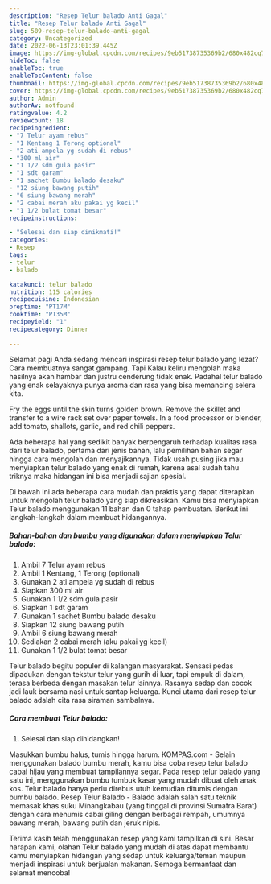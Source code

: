 ```yaml
---
description: "Resep Telur balado Anti Gagal"
title: "Resep Telur balado Anti Gagal"
slug: 509-resep-telur-balado-anti-gagal
category: Uncategorized
date: 2022-06-13T23:01:39.445Z
image: https://img-global.cpcdn.com/recipes/9eb51738735369b2/680x482cq70/telur-balado-foto-resep-utama.jpg
hideToc: false
enableToc: true
enableTocContent: false
thumbnail: https://img-global.cpcdn.com/recipes/9eb51738735369b2/680x482cq70/telur-balado-foto-resep-utama.jpg
cover: https://img-global.cpcdn.com/recipes/9eb51738735369b2/680x482cq70/telur-balado-foto-resep-utama.jpg
author: Admin
authorAv: notfound
ratingvalue: 4.2
reviewcount: 18
recipeingredient:
- "7 Telur ayam rebus"
- "1 Kentang 1 Terong optional"
- "2 ati ampela yg sudah di rebus"
- "300 ml air"
- "1 1/2 sdm gula pasir"
- "1 sdt garam"
- "1 sachet Bumbu balado desaku"
- "12 siung bawang putih"
- "6 siung bawang merah"
- "2 cabai merah aku pakai yg kecil"
- "1 1/2 bulat tomat besar"
recipeinstructions:

- "Selesai dan siap dinikmati!"
categories:
- Resep
tags:
- telur
- balado

katakunci: telur balado 
nutrition: 115 calories
recipecuisine: Indonesian
preptime: "PT17M"
cooktime: "PT35M"
recipeyield: "1"
recipecategory: Dinner

---
```



Selamat pagi Anda sedang mencari inspirasi resep telur balado yang lezat? Cara membuatnya sangat gampang. Tapi Kalau keliru mengolah maka hasilnya akan hambar dan justru cenderung tidak enak. Padahal telur balado yang enak selayaknya punya aroma dan rasa yang bisa memancing selera kita.


Fry the eggs until the skin turns golden brown. Remove the skillet and transfer to a wire rack set over paper towels. In a food processor or blender, add tomato, shallots, garlic, and red chili peppers.

Ada beberapa hal yang sedikit banyak berpengaruh terhadap kualitas rasa dari telur balado, pertama dari jenis bahan, lalu pemilihan bahan segar hingga cara mengolah dan menyajikannya. Tidak usah pusing jika mau menyiapkan telur balado yang enak di rumah, karena asal sudah tahu triknya maka hidangan ini bisa menjadi sajian spesial.


Di bawah ini ada beberapa cara mudah dan praktis yang dapat diterapkan untuk mengolah telur balado yang siap dikreasikan. Kamu bisa menyiapkan Telur balado menggunakan 11 bahan dan 0 tahap pembuatan. Berikut ini langkah-langkah dalam membuat hidangannya.

<!--inarticleads1-->

##### Bahan-bahan dan bumbu yang digunakan dalam menyiapkan Telur balado:

1. Ambil 7 Telur ayam rebus
1. Ambil 1 Kentang, 1 Terong (optional)
1. Gunakan 2 ati ampela yg sudah di rebus
1. Siapkan 300 ml air
1. Gunakan 1 1/2 sdm gula pasir
1. Siapkan 1 sdt garam
1. Gunakan 1 sachet Bumbu balado desaku
1. Siapkan 12 siung bawang putih
1. Ambil 6 siung bawang merah
1. Sediakan 2 cabai merah (aku pakai yg kecil)
1. Gunakan 1 1/2 bulat tomat besar


Telur balado begitu populer di kalangan masyarakat. Sensasi pedas dipadukan dengan tekstur telur yang gurih di luar, tapi empuk di dalam, terasa berbeda dengan masakan telur lainnya. Rasanya sedap dan cocok jadi lauk bersama nasi untuk santap keluarga. Kunci utama dari resep telur balado adalah cita rasa siraman sambalnya. 

<!--inarticleads2-->

##### Cara membuat Telur balado:


1. Selesai dan siap dihidangkan!

Masukkan bumbu halus, tumis hingga harum. KOMPAS.com - Selain menggunakan balado bumbu merah, kamu bisa coba resep telur balado cabai hijau yang membuat tampilannya segar. Pada resep telur balado yang satu ini, menggunakan bumbu tumbuk kasar yang mudah dibuat oleh anak kos. Telur balado hanya perlu direbus utuh kemudian ditumis dengan bumbu balado. Resep Telur Balado - Balado adalah salah satu teknik memasak khas suku Minangkabau (yang tinggal di provinsi Sumatra Barat) dengan cara menumis cabai giling dengan berbagai rempah, umumnya bawang merah, bawang putih dan jeruk nipis. 

Terima kasih telah menggunakan resep yang kami tampilkan di sini. Besar harapan kami, olahan Telur balado yang mudah di atas dapat membantu kamu menyiapkan hidangan yang sedap untuk keluarga/teman maupun menjadi inspirasi untuk berjualan makanan. Semoga bermanfaat dan selamat mencoba!
